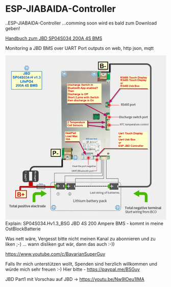 # ESP-JIABAIDA-Controller

..ESP-JIABAIDA-Controller ...comming soon
wird es bald zum Download geben!

<a href="A04_From Your Webside - JBD-SP04S034-_-A04.pdf" type="application/pdf" class="image fit">Handbuch zum JBD SP04S034 200A 4S BMS </a> 


Monitoring a JBD BMS over UART Port outputs on  web, http json, mqtt

<img src="SP04S034.Hv1.3_BSG.png" alt="SP04S034.Hv1.3_BSG"/>
Explain: SP04S034.Hv1.3_BSG JBD 4S 200 Ampere BMS - kommt in meine OstBlockBatterie

Was nett wäre, Vergesst bitte nicht meinen Kanal zu abonnieren und zu liken ;-) ... wann disliken gut wär, dann das auch :-))

https://www.youtube.com/c/BavarianSuperGuy

Falls Ihr mich unterstützen wollt, Spenden sind herzlich willkommen und würde mich sehr freuen :-)
Hier bitte - https://paypal.me/BSGuy

JBD Part1 mit Vorschau auf JBD  -> https://youtu.be/Nw9lOeu1IMA
